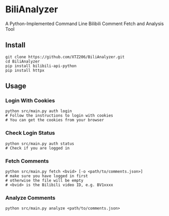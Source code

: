 # BiliAnalyzer

A Python-Implemented Command Line Bilibili Comment Fetch and Analysis Tool

## Install

``` shell
git clone https://github.com/XTZ206/BiliAnalyzer.git
cd BiliAnalyzer
pip install bilibili-api-python
pip install httpx
```

## Usage

### Login With Cookies

``` shell
python src/main.py auth login
# Follow the instructions to login with cookies
# You can get the cookies from your browser
```

### Check Login Status

``` shell
python src/main.py auth status
# Check if you are logged in
```

### Fetch Comments

``` shell
python src/main.py fetch <bvid> [-o <path/to/comments.json>]
# make sure you have logged in first
# otherwise the file will be empty
# <bvid> is the Bilibili video ID, e.g. BV1xxxx
```

### Analyze Comments

``` shell
python src/main.py analyze <path/to/comments.json>
```
